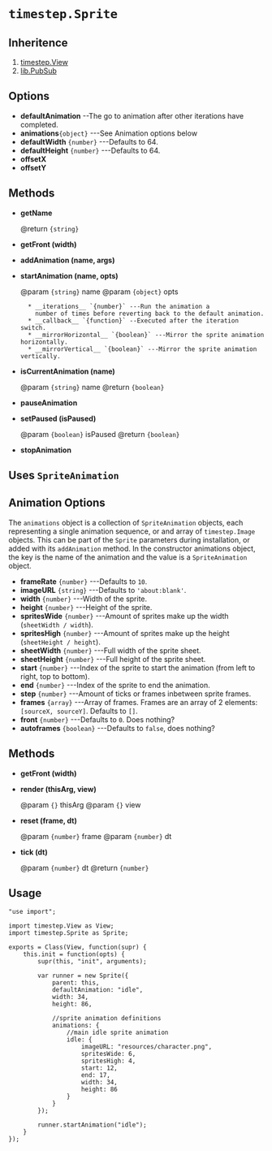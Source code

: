 # `timestep.Sprite`

## Inheritence

1. [timestep.View](./view.md)
2. [lib.PubSub](../lib/pubsub.md)

## Options

* __defaultAnimation__ --The go to animation after other iterations have completed.
* __animations__`{object}` ---See Animation options below
* __defaultWidth__ `{number}` ---Defaults to 64.
* __defaultHeight__ `{number}` ---Defaults to 64.
* __offsetX__
* __offsetY__


## Methods

* __getName__

	@return `{string}`

* __getFront (width)__

* __addAnimation (name, args)__

* __startAnimation (name, opts)__

	@param `{string}` name
	@param `{object}` opts
	
		* __iterations__ `{number}` ---Run the animation a
          number of times before reverting back to the default animation.
		* __callback__ `{function}` --Executed after the iteration switch.
		* __mirrorHorizontal__ `{boolean}` ---Mirror the sprite animation horizontally.
		* __mirrorVertical__ `{boolean}` ---Mirror the sprite animation vertically.


* __isCurrentAnimation (name)__

	@param `{string}` name
	@return `{boolean}`

* __pauseAnimation__

* __setPaused (isPaused)__

	@param `{boolean}` isPaused
	@return `{boolean}`

* __stopAnimation__


## Uses `SpriteAnimation`

## Animation Options

The `animations` object is a collection of `SpriteAnimation`
objects, each representing a single animation sequence, or
and array of `timestep.Image` objects. This can be part of
the `Sprite` parameters during installation, or added with
its `addAnimation` method. In the constructor animations object,
the key is the name of the animation and the value is a
`SpriteAnimation` object.

* __frameRate__ `{number}` ---Defaults to `10`.
* __imageURL__ `{string}` ---Defaults to `'about:blank'`.
* __width__ `{number}` ---Width of the sprite.
* __height__ `{number}` ---Height of the sprite.
* __spritesWide__ `{number}` ---Amount of sprites make up the width (`sheetWidth / width`).
* __spritesHigh__ `{number}` ---Amount of sprites make up the height (`sheetHeight / height`).
* __sheetWidth__ `{number}` ---Full width of the sprite sheet.
* __sheetHeight__ `{number}` ---Full height of the sprite sheet.
* __start__ `{number}` ---Index of the sprite to start the animation (from left to right, top to bottom).
* __end__ `{number}` ---Index of the sprite to end the animation.
* __step__ `{number}` ---Amount of ticks or frames inbetween sprite frames.
* __frames__ `{array}` ---Array of frames. Frames are an array of 2 elements: `[sourceX, sourceY]`. Defaults to `[]`.
* __front__ `{number}` ---Defaults to `0`. Does nothing?
* __autoframes__ `{boolean}` ---Defaults to `false`, does nothing?


## Methods

* __getFront (width)__

* __render (thisArg, view)__

	@param `{}` thisArg
	@param `{}` view

* __reset (frame, dt)__

	@param `{number}` frame
	@param `{number}` dt

* __tick (dt)__

	@param `{number}` dt
	@return `{number}`


## Usage

	"use import";

	import timestep.View as View;
	import timestep.Sprite as Sprite;

	exports = Class(View, function(supr) {
		this.init = function(opts) {
			supr(this, "init", arguments);

			var runner = new Sprite({
				parent: this,
				defaultAnimation: "idle",
				width: 34, 
				height: 86, 

				//sprite animation definitions
				animations: {
					//main idle sprite animation
					idle: {
						imageURL: "resources/character.png",
						spritesWide: 6,
						spritesHigh: 4,
						start: 12, 
						end: 17, 
						width: 34, 
						height: 86
					}   
				}   
			}); 

			runner.startAnimation("idle");
		}   
	});
